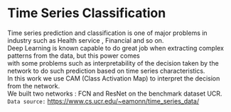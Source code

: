 # Time Series Classification

Time series prediction and classification is one of major problems in industry such as Health service , Financial and so on. <br>
Deep Learning is known capable to do great job when extracting complex patterns from the data, but this power comes <br> with some problems such as interpretability of the decision taken by the network to do such prediction based on time series characteristics. <br>
In this work we use CAM (Class Activation Map) to interpret the decision from the network. <br> 
We built two networks : FCN and ResNet on the benchmark dataset UCR. <br>
`Data source:` https://www.cs.ucr.edu/~eamonn/time_series_data/
